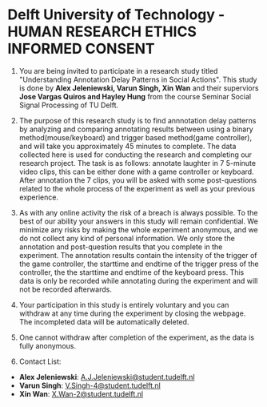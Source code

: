 # Delft University of Technology - HUMAN RESEARCH ETHICS INFORMED CONSENT 

1. You are being invited to participate in a research study titled "Understanding Annotation Delay Patterns in Social Actions". This study is done by **Alex Jeleniewski, Varun Singh, Xin Wan** and their superviors **Jose Vargas Quiros and Hayley Hung** from the course Seminar Social Signal Processing of TU Delft.

1. The purpose of this research study is to find annnotation delay patterns by analyzing and comparing annotating results between using a binary method(mouse/keyboard) and trigger based method(game controller), and will take you approximately 45 minutes to complete. The data collected here is used for conducting the research and completing our research project. The task is as follows: annotate laughter in 7 5-minute video clips, this can be either done with a game controller or keyboard. After annotation the 7 clips, you will be asked with some post-questions related to the whole process of the experiment as well as your previous experience.

1. As with any online activity the risk of a breach is always possible. To the best of our ability your answers in this study will remain confidential. We minimize any risks by making the whole experiment anonymous, and we do not collect any kind of personal information. We only store the annotation and post-question results that you complete in the experiment. The annotation results contain the intensity of the trigger of the game controller, the starttime and endtime of the trigger press of the controller, the the starttime and endtime of the keyboard press. This data is only be recorded while annotating during the experiment and will not be recorded afterwards.

1. Your participation in this study is entirely voluntary and you can withdraw at any time during the experiment by closing the webpage. The incompleted data will be automatically deleted.

2. One cannot withdraw after completion of the experiment, as the data is fully anonymous.

1. Contact List:
  -   **Alex Jeleniewski**: <A.J.Jeleniewski@student.tudelft.nl>
  -   **Varun Singh**: <V.Singh-4@student.tudelft.nl>
  -   **Xin Wan**: <X.Wan-2@student.tudelft.nl>